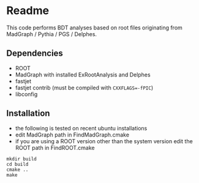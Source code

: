 # Readme

This code performs BDT analyses based on root files originating from MadGraph / Pythia / PGS / Delphes.

## Dependencies

* ROOT
* MadGraph with installed ExRootAnalysis and Delphes 
* fastjet
* fastjet contrib (must be compiled with `CXXFLAGS=-fPIC`)
* libconfig

## Installation

* the following is tested on recent ubuntu installations
* edit MadGraph path in FindMadGraph.cmake
* if you are using a ROOT version other than the system version edit the ROOT path in FindROOT.cmake
```
mkdir build
cd build
cmake ..
make
```